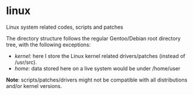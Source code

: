 linux
=====

Linux system related codes, scripts and patches

The directory structure follows the regular Gentoo/Debian root directory tree,
with the following exceptions:
- *kernel*: here I store the Linux kernel related drivers/patches
  (instead of /usr/src).
- *home*: data stored here on a live system would be under /home/user

**Note**: scripts/patches/drivers might not be compatible with all
distributions and/or kernel versions.
